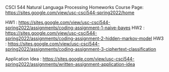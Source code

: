 CSCI 544 Natural Languaga Processing Homeworks
Course Page: https://sites.google.com/view/usc-csci544-spring2022/home

HW1 : https://sites.google.com/view/usc-csci544-spring2022/assignments/coding-assignment-1-naive-bayes
HW2 : https://sites.google.com/view/usc-csci544-spring2022/assignments/coding-assignment-2-hidden-markov-model
HW3 : https://sites.google.com/view/usc-csci544-spring2022/assignments/coding-assignment-3-ciphertext-classification

Application Idea : https://sites.google.com/view/usc-csci544-spring2022/assignments/written-assignment-application-idea
